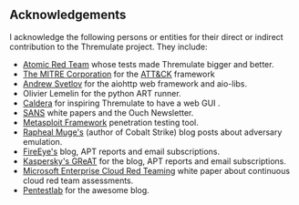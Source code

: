 ## Acknowledgements

I acknowledge the following persons or entities for their direct or indirect contribution to the Thremulate project. They include:

- [Atomic Red Team](https://github.com/redcanaryco/atomic-red-team) whose tests made Thremulate bigger and better.
- [The MITRE Corporation](https://www.mitre.org/) for the [ATT&CK](https://attack.mitre.org/) framework
- [Andrew Svetlov](https://github.com/asvetlov) for the aiohttp web framework and aio-libs.
- Olivier Lemelin for the python ART runner.
- [Caldera](https://github.com/mitre/caldera) for inspiring Thremulate to have a web GUI .
- [SANS](https://www.sans.org/) white papers and the Ouch Newsletter.
- [Metasploit Framework](https://www.metasploit.com/) penetration testing tool.
- [Rapheal Muge's](https://blog.cobaltstrike.com/) (author of Cobalt Strike) blog posts about adversary emulation.
- [FireEye's](https://www.fireeye.com/blog.html)  blog, APT reports and email subscriptions.
- [Kaspersky's GReAT](https://www.kaspersky.com/blog/) for the blog, APT reports and email subscriptions.
- [Microsoft Enterprise Cloud Red Teaming](https://download.microsoft.com/download/C/1/9/C1990DBA-502F-4C2A-848D-392B93D9B9C3/Microsoft_Enterprise_Cloud_Red_Teaming.pdf) white paper about continuous cloud red team assessments.
- [Pentestlab](https://pentestlab.blog/) for the awesome blog.